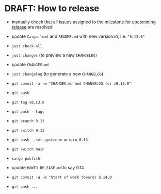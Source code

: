 # DRAFT: How to release

- manually check that all [issues](https://github.com/busstoptaktik/geodesy/issues/)
  assigned to the
  [milestone for upcomming release](https://github.com/busstoptaktik/geodesy/issues?q=is%3Aopen+is%3Aissue+milestone%3A0.12.0)
  are resolved
- update `Cargo.toml` and `README.md` with new version id, i.e. `"0.13.0"`

- `just check-all`
- `just changes` (to preview a new `CHANGELOG`)
- update `CHANGES.md`
- `just changelog` (to generate a new `CHANGELOG`)
- `git commit -a -m "CHANGES.md and CHANGELOG for v0.13.0"`
- `git push`
- `git tag v0.13.0`
- `git push --tags`
- `git branch 0.13`
- `git switch 0.13`
- `git push --set-upstream origin 0.13`
- `git switch main`
- `cargo publish`
- update `HOWTO-RELEASE.md` to say 0.14
- `git commit -a -m "Start of work towards 0.14.0`
- `git push ...`
